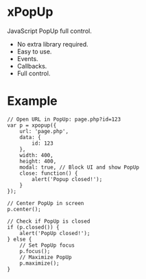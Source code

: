 xPopUp
======

JavaScript PopUp full control.

- No extra library required.
- Easy to use.
- Events.
- Callbacks.
- Full control.

Example
=======

    // Open URL in PopUp: page.php?id=123
    var p = xpopup({
        url: 'page.php',
        data: {
            id: 123
        },
        width: 400,
        height: 400,
        modal: true, // Block UI and show PopUp
        close: function() {
            alert('Popup closed!');
        }
    });
    
    // Center PopUp in screen
    p.center();
    
    // Check if PopUp is closed
    if (p.closed()) {
        alert('PopUp closed!');
    } else {
        // Set PopUp focus
        p.focus();
        // Maximize PopUp
        p.maximize();
    }
